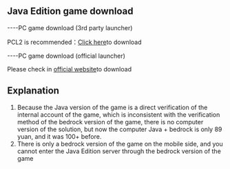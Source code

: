 ## Java Edition game download

----PC game download (3rd party launcher)<br>

PCL2 is recommended：[Click here](https://afdian.net/a/LTCat)to download<br>

----PC game download (official launcher)<br>

Please check in [official website](https://www.minecraft.net/zh-hans/store/minecraft-java-bedrock-edition-pc)to download<br>

## Explanation
1. Because the Java version of the game is a direct verification of the internal account of the game, which is inconsistent with the verification method of the bedrock version of the game, there is no computer version of the solution, but now the computer Java + bedrock is only 89 yuan, and it was 100+ before.<br>
2. There is only a bedrock version of the game on the mobile side, and you cannot enter the Java Edition server through the bedrock version of the game<br>